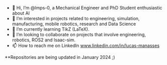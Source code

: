 - 👋 Hi, I’m @lmps-0, a Mechanical Engineer and PhD Student enthusiastic about AI
- 👀 I’m interested in projects related to engineering, simulation, manufacturing, mobile robotics, research and Data Science
- 🌱 I’m currently learning TikZ (LaTeX).
- 💞️ I’m looking to collaborate on projects that involve engineering, robotics, ROS2 and Isaac-sim.
- 📫 How to reach me on LinkedIn www.linkedin.com/in/lucas-manasses

**Repositories are being updated in January 2024 ;)
<!---
lmps-0/lmps-0 is a ✨ special ✨ repository because its `README.md` (this file) appears on your GitHub profile.
You can click the Preview link to take a look at your changes.
--->
